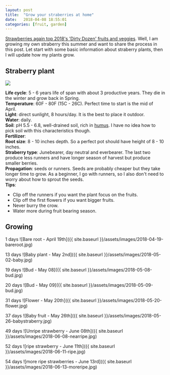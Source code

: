 ```yaml
---
layout: post
title:  "Grow your straberries at home"
date:   2018-04-08 18:55:01
categories: [fruit, garden]
---
```

[Strawberries again top 2018's 'Dirty Dozen' fruits and veggies](https://www.cnn.com/2018/04/10/health/2018-dirty-dozen-fruits-and-veggies-ewg/index.html). 
Well, I am growing my own straberry this summer and want to share the process in this post.
Let start with some basic information about straberry plants, then I will update how my plants grow.

Straberry plant
---------------

![](https://i2.wp.com/bonnieplants.com/wp-content/uploads/strawberry-plant-Illustration-web.jpg)

__Life cycle__: 5 - 6 years life of span with about 3 productive years. They die in the winter and grow back in Spring.  
__Temperature__: 60F - 80F (15C - 26C). Perfect time to start is the mid of April.  
__Light__: direct sunlight, 8 hours/day. It is the best to place it outdoor.  
__Water__: daily.  
__Soil__: pH 5.5 - 6.8, well-drained soil, rich in [humus](https://en.wikipedia.org/wiki/Humus). I have no idea how to pick soil with this characteristics though.  
__Fertilizer__:  
__Root size__: 8 - 10 inches depth. So a perfect pot should have height of 8 - 10 inches.  
__Straberry type__: Junebearer, day neutral and everbearer. The last two produce less runners and have longer season of harvest but produce smaller berries.  
__Propagation__: seeds or runners. Seeds are probably cheaper but they take longer time to grow. As a beginner, I go with runners, so I also don't need to worry about how to sprout the seeds.  
__Tips__:
+ Clip off the runners if you want the plant focus on the fruits.  
+ Clip off the first flowers if you want bigger fruits.
+ Never burry the crow.
+ Water more during fruit bearing season.

Growing
-----------
1 days
![Bare root - April 19th]({{ site.baseurl }}/assets/images/2018-04-19-bareroot.jpg)

13 days
![Baby plant - May 2nd]({{ site.baseurl }}/assets/images/2018-05-02-baby.jpg)

19 days
![Bud - May 08]({{ site.baseurl }}/assets/images/2018-05-08-bud.jpg)

20 days
![Bud - May 09]({{ site.baseurl }}/assets/images/2018-05-09-bud.jpg)

31 days
![Flower - May 20th]({{ site.baseurl }}/assets/images/2018-05-20-flower.jpg)

37 days
![Baby fruit - May 26th]({{ site.baseurl }}/assets/images/2018-05-26-babystraberry.jpg)

49 days
![Unripe strawberry - June 08th]({{ site.baseurl }}/assets/images/2018-06-08-nearripe.jpg)

52 days
![ripe strawberry - June 11th]({{ site.baseurl }}/assets/images/2018-06-11-ripe.jpg)

54 days
![more ripe strawberries - June 13rd]({{ site.baseurl }}/assets/images/2018-06-13-moreripe.jpg)
